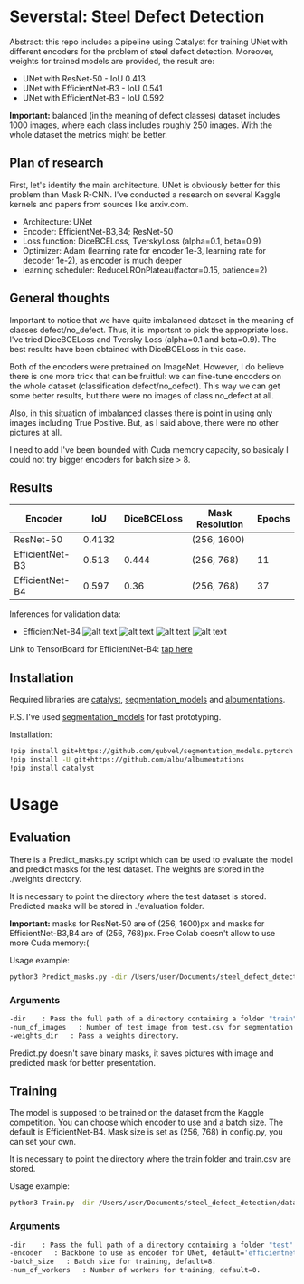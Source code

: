 # Severstal: Steel Defect Detection

Abstract: this repo includes a pipeline using Catalyst for training UNet with different encoders for the problem of steel defect detection.
Moreover, weights for trained models are provided, the result are:
- UNet with ResNet-50 - IoU 0.413
- UNet with EfficientNet-B3 - IoU 0.541
- UNet with EfficientNet-B3 - IoU 0.592

**Important:** balanced (in the meaning of defect classes) dataset includes 1000 images, where each class includes roughly 250 images.
With the whole dataset the metrics might be better.

## Plan of research
First, let's identify the main architecture. 
UNet is obviously better for this problem than Mask R-CNN.
I've conducted a research on several Kaggle kernels and papers from sources like arxiv.com.
 - Architecture: UNet
 - Encoder: EfficientNet-B3,B4; ResNet-50
 - Loss function: DiceBCELoss, TverskyLoss (alpha=0.1, beta=0.9)
 - Optimizer: Adam (learning rate for encoder 1e-3, learning rate for decoder 1e-2), as encoder is much deeper
 - learning scheduler: ReduceLROnPlateau(factor=0.15, patience=2)

## General thoughts

Important to notice that we have quite imbalanced dataset in the meaning of classes defect/no_defect.
Thus, it is importsnt to pick the appropriate loss.
I've tried DiceBCELoss and Tversky Loss (alpha=0.1 and beta=0.9).
The best results have been obtained with DiceBCELoss in this case.

Both of the encoders were pretrained on ImageNet. However, I do believe there is one more trick that can be fruitful: we can fine-tune encoders on the whole dataset (classification defect/no_defect). This way we can get some better results, but there were no images of class no_defect at all.

Also, in this situation of imbalanced classes there is point in using only images including True Positive. But, as I said above, there were no other pictures at all.

I need to add I've been bounded with Cuda memory capacity, so basicaly I could not try bigger encoders for batch size > 8.


## Results

| Encoder | IoU | DiceBCELoss | Mask Resolution | Epochs |
| ------ | ------ | ------ | ------ | ------ |
| ResNet-50 | 0.4132 |     | (256, 1600) |            |    |
| EfficientNet-B3  | 0.513  |      0.444        | (256, 768)| 11 |
| EfficientNet-B4  | 0.597 | 0.36 | (256, 768) |    37     |

Inferences for validation data:

 - EfficientNet-B4
 ![alt text]('./pic_1.png')
 ![alt text]('./pic_2.png')
 ![alt text]('./pic_3.png')
 ![alt text]('./pic_4.png')


Link to TensorBoard for EfficientNet-B4: [tap here](https://tensorboard.dev/experiment/rTq70zmmRJeXbklyFQs46g/#scalars)

## Installation

Required libraries are [catalyst](https://nodejs.org/), [segmentation_models](https://github.com/qubvel/segmentation_models.pytorch) and [albumentations](https://github.com/albu/albumentations).

P.S. I've used [segmentation_models](https://github.com/qubvel/segmentation_models.pytorch) for fast prototyping.

Installation:

```sh
!pip install git+https://github.com/qubvel/segmentation_models.pytorch
!pip install -U git+https://github.com/albu/albumentations 
!pip install catalyst
```
# Usage
## Evaluation

There is a Predict_masks.py script which can be used to evaluate the model and predict masks for the test dataset. The weights are stored in the ./weights directory.

It is necessary to point the directory where the test dataset is stored. Predicted masks will be stored in ./evaluation folder.

**Important:** masks for ResNet-50 are of (256, 1600)px and masks for EfficientNet-B3,B4 are of (256, 768)px. Free Colab doesn't allow to use more Cuda memory:(

Usage example:

```sh
python3 Predict_masks.py -dir /Users/user/Documents/steel_defect_detection/data/  -weights_dir /Users/user/Documents/steel_defect_detection/data/weights
```
### Arguments
```sh
-dir    : Pass the full path of a directory containing a folder "train" and "train.csv".
-num_of_images   : Number of test image from test.csv for segmentation.
-weights_dir   : Pass a weights directory.
```
Predict.py doesn't save binary masks, it saves pictures with image and predicted mask for better presentation.
## Training

The model is supposed to be trained on the dataset from the Kaggle competition. 
You can choose which encoder to use and a batch size. The default is EfficientNet-B4.
Mask size is set as (256, 768) in config.py, you can set your own.

It is necessary to point the directory where the train folder and train.csv are stored.

Usage example:
```sh
python3 Train.py -dir /Users/user/Documents/steel_defect_detection/data/ -num_of_workers 4
```
### Arguments
```sh
-dir    : Pass the full path of a directory containing a folder "test" and "test.csv".
-encoder   : Backbone to use as encoder for UNet, default='efficientnet-b3'.
-batch_size   : Batch size for training, default=8.
-num_of_workers   : Number of workers for training, default=0.
```
[//]: # (These are reference links used in the body of this note and get stripped out when the markdown processor does its job. There is no need to format nicely because it shouldn't be seen. Thanks SO - http://stackoverflow.com/questions/4823468/store-comments-in-markdown-syntax)

   [dill]: <https://github.com/joemccann/dillinger>
   [git-repo-url]: <https://github.com/joemccann/dillinger.git>
   [john gruber]: <http://daringfireball.net>
   [df1]: <http://daringfireball.net/projects/markdown/>
   [markdown-it]: <https://github.com/markdown-it/markdown-it>
   [Ace Editor]: <http://ace.ajax.org>
   [node.js]: <http://nodejs.org>
   [Twitter Bootstrap]: <http://twitter.github.com/bootstrap/>
   [jQuery]: <http://jquery.com>
   [@tjholowaychuk]: <http://twitter.com/tjholowaychuk>
   [express]: <http://expressjs.com>
   [AngularJS]: <http://angularjs.org>
   [Gulp]: <http://gulpjs.com>

   [PlDb]: <https://github.com/joemccann/dillinger/tree/master/plugins/dropbox/README.md>
   [PlGh]: <https://github.com/joemccann/dillinger/tree/master/plugins/github/README.md>
   [PlGd]: <https://github.com/joemccann/dillinger/tree/master/plugins/googledrive/README.md>
   [PlOd]: <https://github.com/joemccann/dillinger/tree/master/plugins/onedrive/README.md>
   [PlMe]: <https://github.com/joemccann/dillinger/tree/master/plugins/medium/README.md>
   [PlGa]: <https://github.com/RahulHP/dillinger/blob/master/plugins/googleanalytics/README.md>
